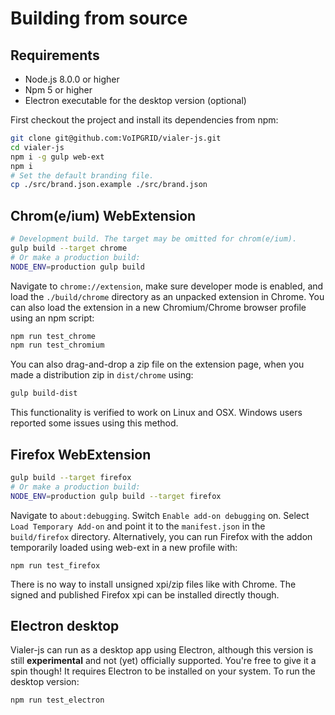 # Building from source
## Requirements
* Node.js 8.0.0 or higher
* Npm 5 or higher
* Electron executable for the desktop version (optional)

First checkout the project and install its dependencies from npm:
```bash
git clone git@github.com:VoIPGRID/vialer-js.git
cd vialer-js
npm i -g gulp web-ext
npm i
# Set the default branding file.
cp ./src/brand.json.example ./src/brand.json
```


## Chrom(e/ium) WebExtension
```bash
# Development build. The target may be omitted for chrom(e/ium).
gulp build --target chrome
# Or make a production build:
NODE_ENV=production gulp build
```

Navigate to `chrome://extension`, make sure developer mode is enabled, and load
the `./build/chrome` directory as an unpacked extension in Chrome. You can also
load the extension in a new Chromium/Chrome browser profile using an npm script:
```bash
npm run test_chrome
npm run test_chromium
```
You can also drag-and-drop a zip file on the extension page, when you made a
distribution zip in `dist/chrome` using:

```bash
gulp build-dist
```

This functionality is verified to work on Linux and OSX. Windows users reported
some issues using this method.


## Firefox WebExtension
```bash
gulp build --target firefox
# Or make a production build:
NODE_ENV=production gulp build --target firefox
```

Navigate to `about:debugging`. Switch `Enable add-on debugging` on. Select
`Load Temporary Add-on` and point it to the `manifest.json` in the `build/firefox`
directory. Alternatively, you can run Firefox with the addon temporarily loaded
using web-ext in a new profile with:

    npm run test_firefox

There is no way to install unsigned xpi/zip files like with Chrome. The signed
and published Firefox xpi can be installed directly though.


## Electron desktop
Vialer-js can run as a desktop app using Electron, although this
version is still **experimental** and not (yet) officially supported.
You're free to give it a spin though! It requires Electron to be installed
on your system. To run the desktop version:
```bash
npm run test_electron
```
